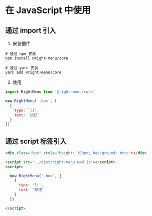 
# 在 JavaScript 中使用

## 通过 import 引入

1. 安装插件

```shell
# 通过 npm 安装
npm install @right-menu/core

# 通过 yarn 安装
yarn add @right-menu/core
```

2. 使用

```js
import RightMenu from '@right-menu/core'

new RightMenu('.box', [
  {
    type: 'li',
    text: '按钮'
  }
])
```

## 通过 script 标签引入

```html
<div class="box" style="height: 300px; background: #ccc"></div>

<script src="../dist/right-menu.umd.js"></script>
<script>

  new RightMenu('.box', [
    {
      type: 'li',
      text: '按钮'
    }
  ])

</script>
```
